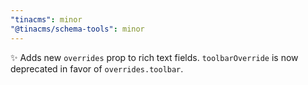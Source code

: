 ```yaml
---
"tinacms": minor
"@tinacms/schema-tools": minor
---
```


✨ Adds new `overrides` prop to rich text fields. `toolbarOverride` is now deprecated in favor of `overrides.toolbar`.
